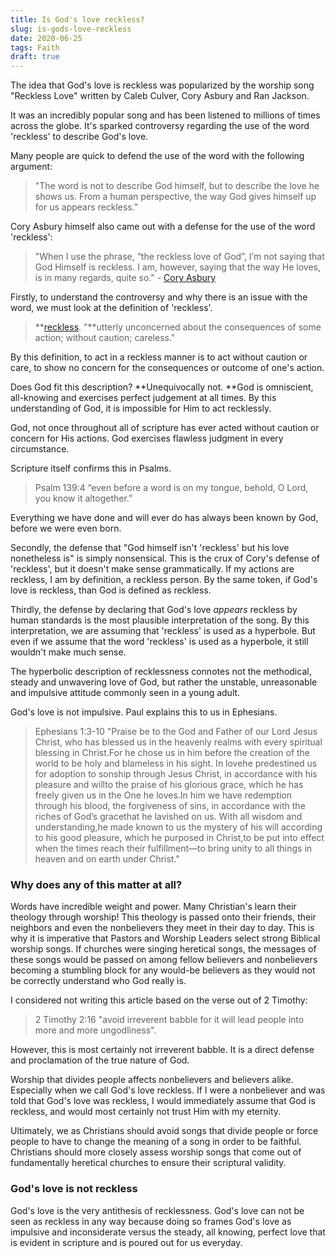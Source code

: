 ```yaml
---
title: Is God's love reckless?
slug: is-gods-love-reckless
date: 2020-06-25
tags: Faith
draft: true
---
```


The idea that God's love is reckless was popularized by the worship song "Reckless Love" written by Caleb Culver, Cory Asbury and Ran Jackson. 

It was an incredibly popular song and has been listened to millions of times across the globe. It's sparked controversy regarding the use of the word 'reckless' to describe God's love.

Many people are quick to defend the use of the word with the following argument: 

> "The word is not to describe God himself, but to describe the love he shows us. From a human perspective, the way God gives himself up for us appears reckless."

Cory Asbury himself also came out with a defense for the use of the word 'reckless': 

> "When I use the phrase, “the reckless love of God”, I’m not saying that God Himself is reckless. I am, however, saying that the way He loves, is in many regards, quite so." - [Cory Asbury](https://www.facebook.com/coryasburymusic/posts/many-have-asked-me-for-clarity-on-the-phrase-reckless-love-many-have-wondered-wh/10158977378510171/)

Firstly, to understand the controversy and why there is an issue with the word, we must look at the definition of 'reckless'.

> **[reckless](https://www.dictionary.com/browse/reckless?s=t). "**utterly unconcerned about the consequences of some action; without caution; careless."

By this definition, to act in a reckless manner is to act without caution or care, to show no concern for the consequences or outcome of one's action.

Does God fit this description? **Unequivocally not. **God is omniscient, all-knowing and exercises perfect judgement at all times. By this understanding of God, it is impossible for Him to act recklessly. 

God, not once throughout all of scripture has ever acted without caution or concern for His actions. God exercises flawless judgment in every circumstance.

Scripture itself confirms this in Psalms.

> Psalm 139:4 “even before a word is on my tongue, behold, O Lord, you know it altogether.”

Everything we have done and will ever do has always been known by God, before we were even born.

Secondly, the defense that "God himself isn't 'reckless' but his love nonetheless is" is simply nonsensical. This is the crux of Cory's defense of 'reckless', but it doesn't make sense grammatically. If my actions are reckless, I am by definition, a reckless person. By the same token, if God's love is reckless, than God is defined as reckless. 

Thirdly, the defense by declaring that God's love *appears* reckless by human standards is the most plausible interpretation of the song. By this interpretation, we are assuming that 'reckless' is used as a hyperbole. But even if we assume that the word 'reckless' is used as a hyperbole, it still wouldn't make much sense.

The hyperbolic description of recklessness connotes not the methodical, steady and unwavering love of God, but rather the unstable, unreasonable and impulsive attitude commonly seen in a young adult.

God's love is not impulsive. Paul explains this to us in Ephesians.

> Ephesians 1:3-10 "Praise be to the God and Father of our Lord Jesus Christ, who has blessed us in the heavenly realms with every spiritual blessing in Christ.For he chose us in him before the creation of the world to be holy and blameless in his sight. In lovehe predestined us for adoption to sonship through Jesus Christ, in accordance with his pleasure and willto the praise of his glorious grace, which he has freely given us in the One he loves.In him we have redemption through his blood, the forgiveness of sins, in accordance with the riches of God’s gracethat he lavished on us. With all wisdom and understanding,he made known to us the mystery of his will according to his good pleasure, which he purposed in Christ,to be put into effect when the times reach their fulfillment—to bring unity to all things in heaven and on earth under Christ."

### Why does any of this matter at all?

Words have incredible weight and power. Many Christian's learn their theology through worship! This theology is passed onto their friends, their neighbors and even the nonbelievers they meet in their day to day. This is why it is imperative that Pastors and Worship Leaders select strong Biblical worship songs. If churches were singing heretical songs, the messages of these songs would be passed on among fellow believers and nonbelievers becoming a stumbling block for any would-be believers as they would not be correctly understand who God really is.

I considered not writing this article based on the verse out of 2 Timothy:

> 2 Timothy 2:16 "avoid irreverent babble for it will lead people into more and more ungodliness".

However, this is most certainly not irreverent babble. It is a direct defense and proclamation of the true nature of God.

Worship that divides people affects nonbelievers and believers alike. Especially when we call God's love reckless. If I were a nonbeliever and was told that God's love was reckless, I would immediately assume that God is reckless, and would most certainly not trust Him with my eternity.

Ultimately, we as Christians should avoid songs that divide people or force people to have to change the meaning of a song in order to be faithful. Christians should more closely assess worship songs that come out of fundamentally heretical churches to ensure their scriptural validity. 

### God's love is not reckless

God's love is the very antithesis of recklessness. God's love can not be seen as reckless in any way because doing so frames God's love as impulsive and inconsiderate versus the steady, all knowing, perfect love that is evident in scripture and is poured out for us everyday.
